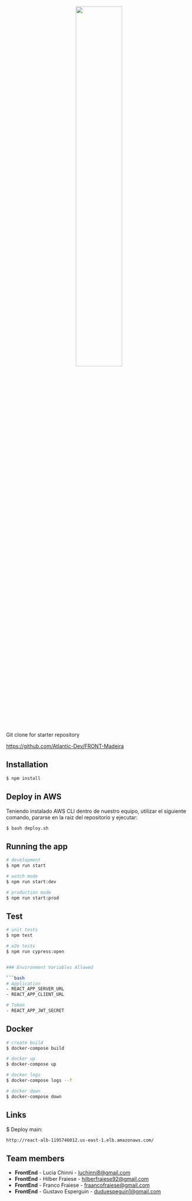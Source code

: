 <p align="center">
<code>
<img width="50%"heigth="50%" src="https://res.cloudinary.com/db0jqczp4/image/upload/v1663529605/Banner.45044716e3473aa288dd_wei4gu.png">
</code>
</p>

Git clone for starter repository

https://github.com/Atlantic-Dev/FRONT-Madeira


## Installation

```bash
$ npm install
```

## Deploy in AWS
Teniendo instalado AWS CLI dentro de nuestro equipo, utilizar el siguiente comando, pararse en la raiz del repositorio y ejecutar:

```bash
$ bash deploy.sh
```
## Running the app

```bash
# development
$ npm run start

# watch mode
$ npm run start:dev

# production mode
$ npm run start:prod
```

## Test

```bash
# unit tests
$ npm test

# e2e tests
$ npm run cypress:open


### Environment Variables Allowed

```bash
# Application
- REACT_APP_SERVER_URL
- REACT_APP_CLIENT_URL

# Token
- REACT_APP_JWT_SECRET
```

## Docker

```bash
# create build
$ docker-compose build

# docker up
$ docker-compose up

# docker logs
$ docker-compose logs --f

# docker down
$ docker-compose down
```

## Links

$ Deploy main:

```bash
http://react-alb-1195746012.us-east-1.elb.amazonaws.com/
```

## Team members

- **FrontEnd** - Lucia Chinni - luchinni8@gmail.com
- **FrontEnd** - Hilber Fraiese - hilberfraiese92@gmail.com
- **FrontEnd** - Franco Fraiese - fraancofraiese@gmail.com
- **FrontEnd** - Gustavo Esperguin - duduespeguin1@gmail.com
